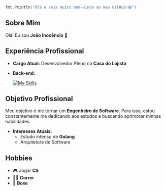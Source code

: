 ```go
fmt.Println("Olá e seja muito bem-vindo ao meu GitHub!😁")
```

## Sobre Mim

Olá! Eu sou **João Inocêncio** 🤙

## Experiência Profissional

- **Cargo Atual:** Desenvolvedor Pleno na **Casa do Lojista**
- **Back-end:** 

  [![My Skills](https://skillicons.dev/icons?i=go,cs)](https://skillicons.dev)

## Objetivo Profissional

Meu objetivo é me tornar um **Engenheiro de Software**. Para isso, estou constantemente me dedicando aos estudos e buscando aprimorar minhas habilidades.

- **Interesses Atuais:** 
  - Estudo intenso de **Golang**
  - Arquitetura de Software

## Hobbies

- 🎮 Jogar **CS**
- 🏃‍♂️ **Correr**
- 🥊 **Boxe**

